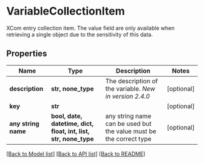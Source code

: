 # VariableCollectionItem

XCom entry collection item. The value field are only available when retrieving a single object due to the sensitivity of this data.

## Properties
Name | Type | Description | Notes
------------ | ------------- | ------------- | -------------
**description** | **str, none_type** | The description of the variable.  *New in version 2.4.0*  | [optional] 
**key** | **str** |  | [optional] 
**any string name** | **bool, date, datetime, dict, float, int, list, str, none_type** | any string name can be used but the value must be the correct type | [optional]

[[Back to Model list]](../README.md#documentation-for-models) [[Back to API list]](../README.md#documentation-for-api-endpoints) [[Back to README]](../README.md)


